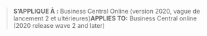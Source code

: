 > <span data-ttu-id="2ed91-101">**S’APPLIQUE À :** Business Central Online (version 2020, vague de lancement 2 et ultérieures)</span><span class="sxs-lookup"><span data-stu-id="2ed91-101">**APPLIES TO:** Business Central online (2020 release wave 2 and later)</span></span>